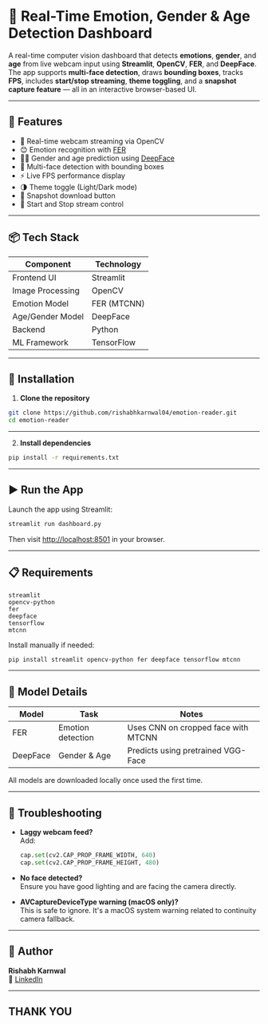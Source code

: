 
# 🧠 Real-Time Emotion, Gender & Age Detection Dashboard

A real-time computer vision dashboard that detects **emotions**, **gender**, and **age** from live webcam input using **Streamlit**, **OpenCV**, **FER**, and **DeepFace**. The app supports **multi-face detection**, draws **bounding boxes**, tracks **FPS**, includes **start/stop streaming**, **theme toggling**, and a **snapshot capture feature** — all in an interactive browser-based UI.

---

## 🚀 Features

- 🎥 Real-time webcam streaming via OpenCV
- 😊 Emotion recognition with [FER](https://github.com/justinshenk/fer)
- 👨‍👩 Gender and age prediction using [DeepFace](https://github.com/serengil/deepface)
- 🧠 Multi-face detection with bounding boxes
- ⚡ Live FPS performance display
- 🌗 Theme toggle (Light/Dark mode)
- 📸 Snapshot download button
- 🛑 Start and Stop stream control

---

## 📦 Tech Stack

| Component       | Technology      |
|----------------|-----------------|
| Frontend UI     | Streamlit       |
| Image Processing | OpenCV          |
| Emotion Model   | FER (MTCNN)     |
| Age/Gender Model| DeepFace        |
| Backend         | Python          |
| ML Framework    | TensorFlow      |

---

## 🔧 Installation

1. **Clone the repository**

```bash
git clone https://github.com/rishabhkarnwal04/emotion-reader.git
cd emotion-reader
```
---

2. **Install dependencies**

```bash
pip install -r requirements.txt
```

---

## ▶️ Run the App

Launch the app using Streamlit:

```bash
streamlit run dashboard.py
```

Then visit [http://localhost:8501](http://localhost:8501) in your browser.

---

## 📋 Requirements

```
streamlit
opencv-python
fer
deepface
tensorflow
mtcnn
```

Install manually if needed:

```bash
pip install streamlit opencv-python fer deepface tensorflow mtcnn
```

---


## 🧠 Model Details

| Model    | Task               | Notes                                |
|----------|--------------------|--------------------------------------|
| FER      | Emotion detection  | Uses CNN on cropped face with MTCNN  |
| DeepFace | Gender & Age       | Predicts using pretrained VGG-Face   |

All models are downloaded locally once used the first time.

---

## 📌 Troubleshooting

- **Laggy webcam feed?**  
  Add:
  ```python
  cap.set(cv2.CAP_PROP_FRAME_WIDTH, 640)
  cap.set(cv2.CAP_PROP_FRAME_HEIGHT, 480)
  ```
- **No face detected?**  
  Ensure you have good lighting and are facing the camera directly.

- **AVCaptureDeviceType warning (macOS only)?**  
  This is safe to ignore. It's a macOS system warning related to continuity camera fallback.

---

## 🙋 Author

**Rishabh Karnwal**  
🔗 [LinkedIn](https://www.linkedin.com/in/rishabh-karnwal-mujrk/) 

---

## THANK YOU 



